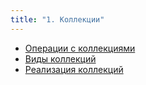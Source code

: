 ```yaml
---
title: "1. Коллекции"
---
```


- [Операции с коллекциями](operation)
- [Виды коллекций](type)
- [Реализация коллекций](implementation)